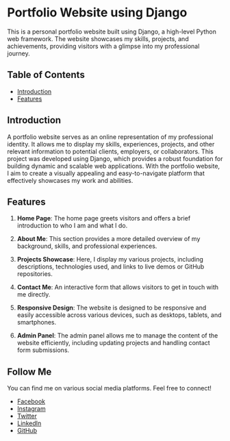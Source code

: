 # Portfolio Website using Django

This is a personal portfolio website built using Django, a high-level Python web framework. The website showcases my skills, projects, and achievements, providing visitors with a glimpse into my professional journey.

## Table of Contents
- [Introduction](#introduction)
- [Features](#features)

## Introduction

A portfolio website serves as an online representation of my professional identity. It allows me to display my skills, experiences, projects, and other relevant information to potential clients, employers, or collaborators. This project was developed using Django, which provides a robust foundation for building dynamic and scalable web applications. With the portfolio website, I aim to create a visually appealing and easy-to-navigate platform that effectively showcases my work and abilities.

## Features

1. **Home Page**: The home page greets visitors and offers a brief introduction to who I am and what I do.

2. **About Me**: This section provides a more detailed overview of my background, skills, and professional experiences.

3. **Projects Showcase**: Here, I display my various projects, including descriptions, technologies used, and links to live demos or GitHub repositories.

4. **Contact Me**: An interactive form that allows visitors to get in touch with me directly.

5. **Responsive Design**: The website is designed to be responsive and easily accessible across various devices, such as desktops, tablets, and smartphones.

6. **Admin Panel**: The admin panel allows me to manage the content of the website efficiently, including updating projects and handling contact form submissions.


## Follow Me

You can find me on various social media platforms. Feel free to connect!

- [Facebook](https://www.facebook.com/sainarendra.nimma/)
- [Instagram](https://www.instagram.com/sainarendra_01/)
- [Twitter](https://twitter.com/Sainarendra_01)
- [LinkedIn](https://www.linkedin.com/in/sainarendra)
- [GitHub](https://github.com/Sainarendra21)

